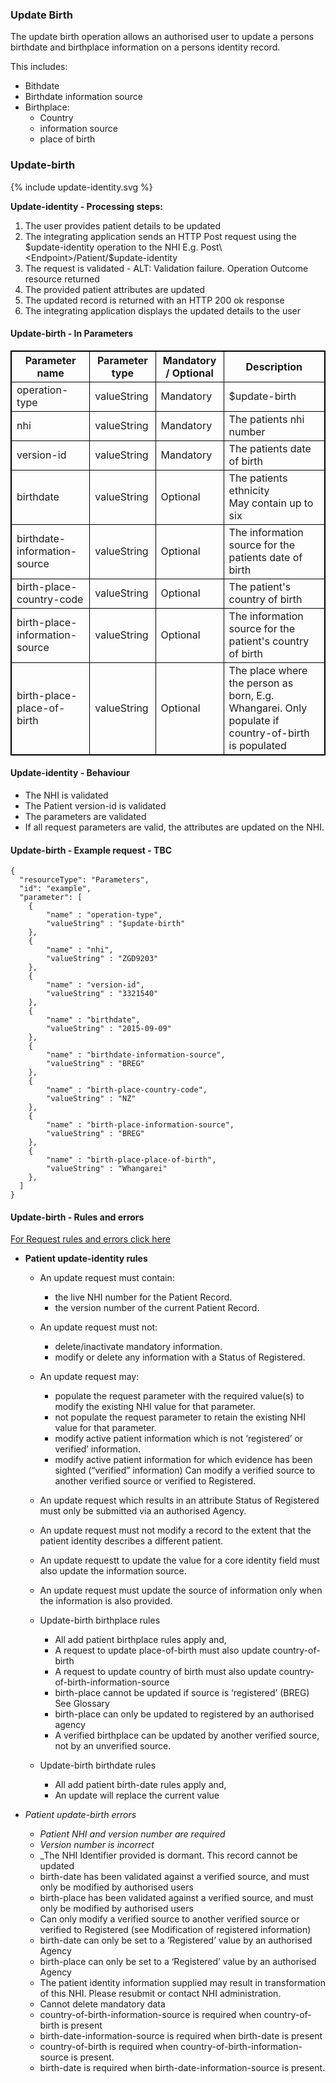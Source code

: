 

### Update Birth

The update birth operation allows an authorised user to update a persons birthdate and birthplace information on a persons identity record.

This includes:
* Bithdate
* Birthdate information source
* Birthplace:
  * Country
  * information source
  * place of birth
  


### Update-birth

<div>
{% include update-identity.svg %}
</div>

**Update-identity - Processing steps:**

1. The user provides patient details to be updated
2. The integrating application sends an HTTP Post request using the $update-identity operation to the NHI E.g. Post\<Endpoint>/Patient/$update-identity
3. The request is validated - ALT: Validation failure. Operation Outcome resource returned
4. The provided patient attributes are updated
5. The updated record is returned with an HTTP 200 ok response
6. The integrating application displays the updated details to the user


<h4>Update-birth - In Parameters</h4>
<table>
<style>
table, th, td {
  border: 1px solid black;
  border-collapse: collapse;
}
</style>
<tr><th> Parameter name </th>
<th> Parameter type </th>
<th> Mandatory / Optional </th>
<th> Description </th></tr>

<tr><td> operation-type </td>
<td> valueString </td>
<td> Mandatory </td>
<td> $update-birth </td></tr>

<tr><td> nhi </td>
<td> valueString </td>
<td> Mandatory </td>
<td> The patients nhi number </td></tr>

<tr><td> version-id </td>
<td> valueString </td>
<td> Mandatory </td>
<td> The patients date of birth </td></tr>

<tr><td> birthdate </td>
<td> valueString </td>
<td> Optional </td>
<td> The patients ethnicity <br /> May contain up to six </td></tr>

<tr><td> birthdate-information-source </td>
<td> valueString </td>
<td> Optional </td>
<td> The information source for the patients date of birth </td></tr>

<tr><td> birth-place-country-code </td>
<td> valueString </td>
<td> Optional </td>
<td> The patient's country of birth </td></tr>

<tr><td> birth-place-information-source </td>
<td> valueString </td>
<td> Optional </td>
<td> The information source for the patient's country of birth </td></tr>

<tr><td> birth-place-place-of-birth </td>
<td> valueString </td>
<td> Optional </td>
<td> The place where the person as born, E.g. Whangarei. Only populate if country-of-birth is populated </td></tr>
</table>

#### Update-identity - Behaviour
  * The NHI is validated
  * The Patient version-id is validated
  * The parameters are validated
  * If all request parameters are valid, the attributes are updated on the NHI.


#### Update-birth - Example request - TBC

```  
{
  "resourceType": "Parameters",
  "id": "example",
  "parameter": [
    {
        "name" : "operation-type",
        "valueString" : "$update-birth"
    },
    {
        "name" : "nhi",
        "valueString" : "ZGD9203"
    },
    {
        "name" : "version-id",
        "valueString" : "3321540"
    },
    {
        "name" : "birthdate",
        "valueString" : "2015-09-09" 
    },
    {
        "name" : "birthdate-information-source",
        "valueString" : "BREG" 
    },
    {
        "name" : "birth-place-country-code",
        "valueString" : "NZ" 
    },
    {
        "name" : "birth-place-information-source",
        "valueString" : "BREG" 
    },
    {
        "name" : "birth-place-place-of-birth",
        "valueString" : "Whangarei" 
    },
  ]
}

```

#### Update-birth - Rules and errors
  
[For Request rules and errors click here](/general.html#request-rules-and-errors)


* **Patient update-identity rules**
  * An update request must contain:
    * the live NHI number for the Patient Record.
    * the version number of the current Patient Record.
  * An update request must not:
    * delete/inactivate mandatory information.
    * modify or delete any information with a Status of Registered.
  * An update request may:
    * populate the request parameter with the required value(s) to modify the existing NHI value for that parameter.
    * not populate the request parameter to retain the existing NHI value for that parameter.
    * modify active patient information which is not ‘registered’ or verified’ information.
    * modify active patient information for which evidence has been sighted (“verified” information) Can modify a verified source to another verified source or verified to Registered.
  * An update request which results in an attribute Status of Registered must only be submitted via an authorised Agency.
  * An update request must not modify a record to the extent that the patient identity describes a different patient.
  * An update requestt to update the value for a core identity field must also update the information source.
  * An update request must update the source of information only when the information is also provided.

  * Update-birth birthplace rules
    * All add patient birthplace rules apply and,
    * A request to update place-of-birth must also update country-of-birth
    * A request to update country of birth must also update country-of-birth-information-source
    * birth-place cannot be updated if source is ‘registered’ (BREG) See Glossary
    * birth-place can only be updated to registered by an authorised agency
    * A verified birthplace can be updated by another verified source, not by an unverified source.
  
  * Update-birth birthdate rules
    * All add patient birth-date rules apply and,
    * An update will replace the current value

* _Patient update-birth errors_
  * _Patient NHI and version number are required_
  * _Version number is incorrect_
  * _The NHI Identifier provided is dormant. This record cannot be updated
  * birth-date has been validated against a verified source, and must only be modified by authorised users
  * birth-place has been validated against a verified source, and must only be modified by authorised users
  * Can only modify a verified source to another verified source or verified to Registered (see Modification of registered information)
  * birth-date can only be set to a ‘Registered’ value by an authorised Agency
  * birth-place can only be set to a ‘Registered’ value by an authorised Agency
  * The patient identity information supplied may result in transformation of this NHI. Please resubmit or contact NHI administration.
  * Cannot delete mandatory data
  * country-of-birth-information-source is required when country-of-birth is present
  * birth-date-information-source is required when birth-date is present
  * country-of-birth is required when country-of-birth-information-source is present.
  * birth-date is required when birth-date-information-source is present.
